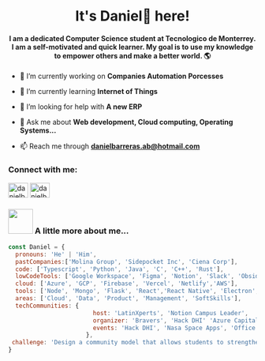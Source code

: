 <h1 align="center">It's Daniel🗿 here!</h1>
<h4 align="center">I am a dedicated Computer Science student at Tecnologico de Monterrey. I am a self-motivated and quick learner. My goal is to use my knowledge to empower others and make a better world. 🌎</h4>

- 🔭 I’m currently working on **Companies Automation Porcesses**

- 🌱 I’m currently learning **Internet of Things**

- 🤝 I’m looking for help with **A new ERP**

- 💬 Ask me about **Web development, Cloud computing, Operating Systems...**

- 📫 Reach me through **danielbarreras.ab@hotmail.com**

<h3 align="left">Connect with me:</h3>
<p align="left">
<a href="https://linkedin.com/in/danielbrmz" target="blank"><img align="center" src="https://raw.githubusercontent.com/rahuldkjain/github-profile-readme-generator/master/src/images/icons/Social/linked-in-alt.svg" alt="danielbrmz" height="30" width="40" /></a>
<a href="https://www.leetcode.com/danielbrmz" target="blank"><img align="center" src="https://raw.githubusercontent.com/rahuldkjain/github-profile-readme-generator/master/src/images/icons/Social/leet-code.svg" alt="danielbrmz" height="30" width="40" /></a>
</p>

### <img src="https://i.pinimg.com/originals/27/b2/16/27b216fa373d75906c2b8b51661d8b13.gif" width="50"> A little more about me...  

```javascript
const Daniel = {
  pronouns: 'He' | 'Him',
  pastCompanies:['Molina Group', 'Sidepocket Inc', 'Ciena Corp'],
  code: ['Typescript', 'Python', 'Java', 'C', 'C++', 'Rust'],
  lowCodeTools: ['Google Workspace', 'Figma', 'Notion', 'Slack', 'Obsidian'],
  cloud: ['Azure', 'GCP', 'Firebase', 'Vercel', 'Netlify','AWS'],
  tools: ['Node', 'Mongo', 'Flask', 'React','React Native', 'Electron','Nextjs','Nestjs', 'Embedded Systems'],
  areas: ['Cloud', 'Data', 'Product', 'Management', 'SoftSkills'],
  techCommunities: {
                        host: 'LatinXperts', 'Notion Campus Leader',
                        organizer: 'Bravers', 'Hack DHI' 'Azure Capital', 'Hackathon Innovaccion Virtual',
                        events: 'Hack DHI', 'Nasa Space Apps', 'Office 365 Capital', 'LHD Tec Mty', 'and many collabs',
                      },
 challenge: 'Design a community model that allows students to strengthen their professional profile in a creative, safe and collaborative environment.'
}
```
